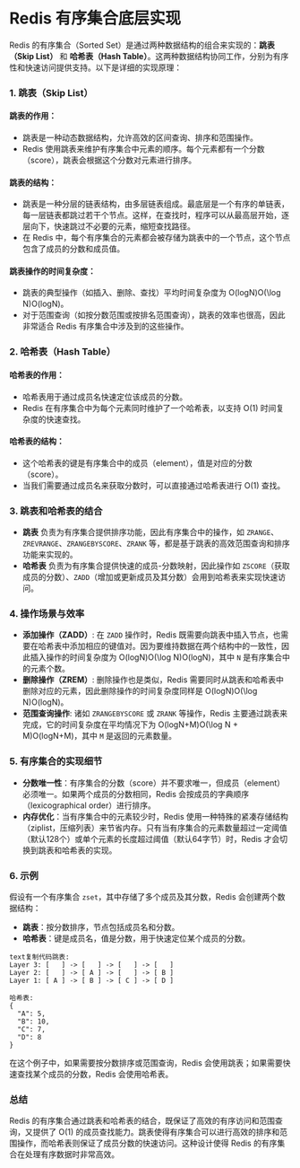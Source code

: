 # Redis 有序集合底层实现

Redis 的有序集合（Sorted Set）是通过两种数据结构的组合来实现的：**跳表（Skip List）** 和 **哈希表（Hash Table）**。这两种数据结构协同工作，分别为有序性和快速访问提供支持。以下是详细的实现原理：

### 1. **跳表（Skip List）**

#### 跳表的作用：

- 跳表是一种动态数据结构，允许高效的区间查询、排序和范围操作。
- Redis 使用跳表来维护有序集合中元素的顺序。每个元素都有一个分数（score），跳表会根据这个分数对元素进行排序。

#### 跳表的结构：

- 跳表是一种分层的链表结构，由多层链表组成。最底层是一个有序的单链表，每一层链表都跳过若干个节点。这样，在查找时，程序可以从最高层开始，逐层向下，快速跳过不必要的元素，缩短查找路径。
- 在 Redis 中，每个有序集合的元素都会被存储为跳表中的一个节点，这个节点包含了成员的分数和成员值。

#### 跳表操作的时间复杂度：

- 跳表的典型操作（如插入、删除、查找）平均时间复杂度为 O(log⁡N)O(\log N)O(logN)。
- 对于范围查询（如按分数范围或按排名范围查询），跳表的效率也很高，因此非常适合 Redis 有序集合中涉及到的这些操作。

### 2. **哈希表（Hash Table）**

#### 哈希表的作用：

- 哈希表用于通过成员名快速定位该成员的分数。
- Redis 在有序集合中为每个元素同时维护了一个哈希表，以支持 O(1) 时间复杂度的快速查找。

#### 哈希表的结构：

- 这个哈希表的键是有序集合中的成员（element），值是对应的分数（score）。
- 当我们需要通过成员名来获取分数时，可以直接通过哈希表进行 O(1) 查找。

### 3. **跳表和哈希表的结合**

- **跳表** 负责为有序集合提供排序功能，因此有序集合中的操作，如 `ZRANGE`、`ZREVRANGE`、`ZRANGEBYSCORE`、`ZRANK` 等，都是基于跳表的高效范围查询和排序功能来实现的。
- **哈希表** 负责为有序集合提供快速的成员-分数映射，因此操作如 `ZSCORE`（获取成员的分数）、`ZADD`（增加或更新成员及其分数）会用到哈希表来实现快速访问。

### 4. **操作场景与效率**

- **添加操作（ZADD）**: 在 `ZADD` 操作时，Redis 既需要向跳表中插入节点，也需要在哈希表中添加相应的键值对。因为要维持数据在两个结构中的一致性，因此插入操作的时间复杂度为 O(log⁡N)O(\log N)O(logN)，其中 `N` 是有序集合中的元素个数。
- **删除操作（ZREM）**: 删除操作也是类似，Redis 需要同时从跳表和哈希表中删除对应的元素，因此删除操作的时间复杂度同样是 O(log⁡N)O(\log N)O(logN)。
- **范围查询操作**: 诸如 `ZRANGEBYSCORE` 或 `ZRANK` 等操作，Redis 主要通过跳表来完成，它的时间复杂度在平均情况下为 O(log⁡N+M)O(\log N + M)O(logN+M)，其中 `M` 是返回的元素数量。

### 5. **有序集合的实现细节**

- **分数唯一性**：有序集合的分数（score）并不要求唯一，但成员（element）必须唯一。如果两个成员的分数相同，Redis 会按成员的字典顺序（lexicographical order）进行排序。
- **内存优化**：当有序集合中的元素较少时，Redis 使用一种特殊的紧凑存储结构（ziplist，压缩列表）来节省内存。只有当有序集合的元素数量超过一定阈值（默认128个）或单个元素的长度超过阈值（默认64字节）时，Redis 才会切换到跳表和哈希表的实现。

### 6. **示例**

假设有一个有序集合 `zset`，其中存储了多个成员及其分数，Redis 会创建两个数据结构：

- **跳表**：按分数排序，节点包括成员名和分数。
- **哈希表**：键是成员名，值是分数，用于快速定位某个成员的分数。

```
text复制代码跳表:
Layer 3: [   ] -> [   ] -> [   ] -> [   ]
Layer 2: [   ] -> [ A ] -> [   ] -> [ B ]
Layer 1: [ A ] -> [ B ] -> [ C ] -> [ D ]

哈希表:
{
  "A": 5,
  "B": 10,
  "C": 7,
  "D": 8
}
```

在这个例子中，如果需要按分数排序或范围查询，Redis 会使用跳表；如果需要快速查找某个成员的分数，Redis 会使用哈希表。

### 总结

Redis 的有序集合通过跳表和哈希表的结合，既保证了高效的有序访问和范围查询，又提供了 O(1) 的成员查找能力。跳表使得有序集合可以进行高效的排序和范围操作，而哈希表则保证了成员分数的快速访问。这种设计使得 Redis 的有序集合在处理有序数据时非常高效。